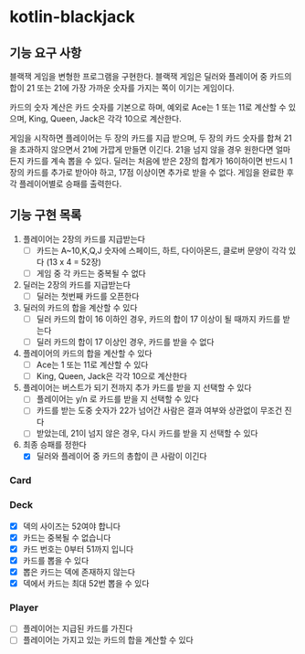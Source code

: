 # kotlin-blackjack

## 기능 요구 사항 
블랙잭 게임을 변형한 프로그램을 구현한다.
블랙잭 게임은 딜러와 플레이어 중 카드의 합이 21 또는 21에 가장 가까운 숫자를 가지는 쪽이 이기는 게임이다.

카드의 숫자 계산은 카드 숫자를 기본으로 하며, 예외로 Ace는 1 또는 11로 계산할 수 있으며, King, Queen, Jack은 각각 10으로 계산한다.


게임을 시작하면 플레이어는 두 장의 카드를 지급 받으며, 두 장의 카드 숫자를 합쳐 21을 초과하지 않으면서 21에 가깝게 만들면 이긴다. 21을 넘지 않을 경우 원한다면 얼마든지 카드를 계속 뽑을 수 있다.
딜러는 처음에 받은 2장의 합계가 16이하이면 반드시 1장의 카드를 추가로 받아야 하고, 17점 이상이면 추가로 받을 수 없다.
게임을 완료한 후 각 플레이어별로 승패를 출력한다.


## 기능 구현 목록 
1. 플레이어는 2장의 카드를 지급받는다
   - [ ] 카드는 A~10,K,Q,J 숫자에 스페이드, 하트, 다이아몬드, 클로버 문양이 각각 있다 (13 x 4 = 52장)
   - [ ] 게임 중 각 카드는 중복될 수 없다
2. 딜러는 2장의 카드를 지급받는다
   - [ ] 딜러는 첫번째 카드를 오픈한다
3. 딜러의 카드의 합을 계산할 수 있다
   - [ ] 딜러 카드의 합이 16 이하인 경우, 카드의 합이 17 이상이 될 때까지 카드를 받는다 
   - [ ] 딜러 카드의 합이 17 이상인 경우, 카드를 받을 수 없다
4. 플레이어의 카드의 합을 계산할 수 있다
    - [ ] Ace는 1 또는 11로 계산할 수 있다
    - [ ] King, Queen, Jack은 각각 10으로 계산한다
5. 플레이어는 버스트가 되기 전까지 추가 카드를 받을 지 선택할 수 있다
    - [ ] 플레이어는 y/n 로 카드를 받을 지 선택할 수 있다
    - [ ] 카드를 받는 도중 숫자가 22가 넘어간 사람은 결과 여부와 상관없이 무조건 진다
    - [ ] 받았는데, 21이 넘지 않은 경우, 다시 카드를 받을 지 선택할 수 있다
6. 최종 승패를 정한다
   - [x] 딜러와 플레이어 중 카드의 총합이 큰 사람이 이긴다

### Card
### Deck
- [x] 덱의 사이즈는 52여야 합니다
- [x] 카드는 중복될 수 없습니다
- [x] 카드 번호는 0부터 51까지 입니다
- [x] 카드를 뽑을 수 있다
- [x] 뽑은 카드는 덱에 존재하지 않는다
- [x] 덱에서 카드는 최대 52번 뽑을 수 있다
### Player
- [ ] 플레이어는 지급된 카드를 가진다 
- [ ] 플레이어는 가지고 있는 카드의 합을 계산할 수 있다